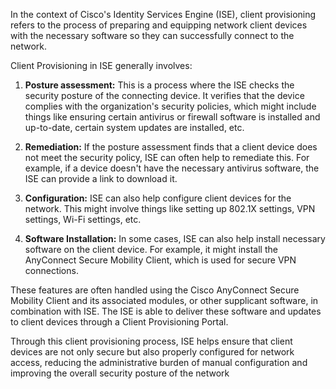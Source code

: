 In the context of Cisco's Identity Services Engine (ISE), client provisioning refers to the process of preparing and equipping network client devices with the necessary software so they can successfully connect to the network.

Client Provisioning in ISE generally involves:

1. **Posture assessment:** This is a process where the ISE checks the security posture of the connecting device. It verifies that the device complies with the organization's security policies, which might include things like ensuring certain antivirus or firewall software is installed and up-to-date, certain system updates are installed, etc.
    
2. **Remediation:** If the posture assessment finds that a client device does not meet the security policy, ISE can often help to remediate this. For example, if a device doesn't have the necessary antivirus software, the ISE can provide a link to download it.
    
3. **Configuration:** ISE can also help configure client devices for the network. This might involve things like setting up 802.1X settings, VPN settings, Wi-Fi settings, etc.
    
4. **Software Installation:** In some cases, ISE can also help install necessary software on the client device. For example, it might install the AnyConnect Secure Mobility Client, which is used for secure VPN connections.
    

These features are often handled using the Cisco AnyConnect Secure Mobility Client and its associated modules, or other supplicant software, in combination with ISE. The ISE is able to deliver these software and updates to client devices through a Client Provisioning Portal.

Through this client provisioning process, ISE helps ensure that client devices are not only secure but also properly configured for network access, reducing the administrative burden of manual configuration and improving the overall security posture of the network